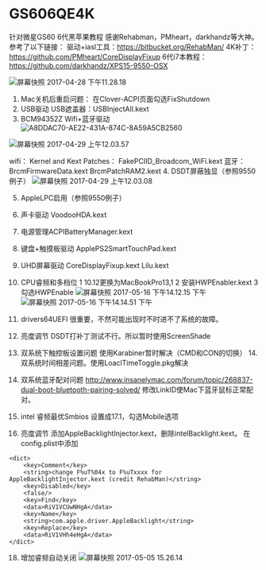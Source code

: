 # GS606QE4K
针对微星GS60 6代黑苹果教程
感谢Rehabman，PMheart，darkhandz等大神。
参考了以下链接：
驱动+iasl工具：https://bitbucket.org/RehabMan/
4K补丁：https://github.com/PMheart/CoreDisplayFixup
6代i7本教程：https://github.com/darkhandz/XPS15-9550-OSX


![屏幕快照 2017-04-28 下午11.28.18](https://lh3.googleusercontent.com/-roVbFVDB6tg/WQNgTR8pYII/AAAAAAAAAuQ/hBEItcI1ij4clMsPmufAIqTVCpYOUsu9QCHM/I/%255BUNSET%255D)

1. Mac关机后重启问题：
在Clover-ACPI页面勾选FixShutdown
2. USB驱动
USB遮盖器：USBInjectAll.kext
3. BCM94352Z Wifi+蓝牙驱动![A8DDAC70-AE22-431A-874C-8A59A5CB2560](https://lh3.googleusercontent.com/-mtptiWBXyeE/WQNkJaSdQ_I/AAAAAAAAAug/fp8rXavNdiAsjk0HSNtcUg5u2zO_nz8kgCHM/I/A8DDAC70-AE22-431A-874C-8A59A5CB2560.png)

![屏幕快照 2017-04-29 上午12.03.57](https://lh3.googleusercontent.com/-h8t9sc_WNeA/WQNn-TiN8cI/AAAAAAAAAvA/qg9no4LphIIXfZi4VpgZRX4xquFJbPb_ACHM/I/%255BUNSET%255D)

wifi：
Kernel and Kext Patches：
FakePCIID_Broadcom_WiFi.kext
蓝牙：
BrcmFirmwareData.kext
BrcmPatchRAM2.kext
4. DSDT屏蔽独显（参照9550例子）
![屏幕快照 2017-04-29 上午12.03.08](https://lh3.googleusercontent.com/-bM2_y5XVEgs/WQNnyEwpFKI/AAAAAAAAAu8/P3VyWnArqHc4rXAvpYoGsjmEDgD8Cqz7gCHM/I/%255BUNSET%255D)

5. AppleLPC启用（参照9550例子）
6. 声卡驱动
VoodooHDA.kext
7. 电源管理ACPIBatteryManager.kext
8. 键盘+触摸板驱动
ApplePS2SmartTouchPad.kext
9. UHD屏幕驱动
CoreDisplayFixup.kext
Lilu.kext
10. CPU睿频和多档位
1 10.12更换为MacBookPro13,1
2 安装HWPEnabler.kext
3 勾选HWPEnable
![屏幕快照 2017-05-16 下午14.12.15 下午](https://lh3.googleusercontent.com/-vlJLQR_zyQw/WRqZD_U09BI/AAAAAAAAAvg/4p8LEFbOtfU3zGLrwSjekE7jRmSI6XaowCHM/I/%255BUNSET%255D)
![屏幕快照 2017-05-16 下午14.14.51 下午](https://lh3.googleusercontent.com/--QCef5txW_o/WRqZIuyfXzI/AAAAAAAAAvk/ZrdzPzpSlzMRuptoOjrSSU-7LcbjXzzAgCHM/I/%255BUNSET%255D)


11. drivers64UEFI
很重要，不然可能出现时不时进不了系统的故障。
12. 亮度调节
DSDT打补丁测试不行。所以暂时使用ScreenShade
13. 双系统下触控板设置问题
使用Karabiner暂时解决（CMD和CON的切换）
14.双系统时间相差问题。使用LoaclTimeToggle.pkg解决

15. 双系统蓝牙配对问题
   http://www.insanelymac.com/forum/topic/268837-dual-boot-bluetooth-pairing-solved/
    修改LinkID使Mac下蓝牙鼠标正常配对。
    
16. intel 睿频最优Smbios
设置成17.1，勾选Mobile选项  

17. 亮度调节
    添加AppleBacklightInjector.kext，删除intelBacklight.kext。
    在config.plist中添加
    
```
<dict>
	<key>Comment</key>
	<string>change F%uT%04x to F%uTxxxx for AppleBacklightInjector.kext (credit RehabMan)</string>
	<key>Disabled</key>
	<false/>
	<key>Find</key>
	<data>RiV1VCUwNHgA</data>
	<key>Name</key>
	<string>com.apple.driver.AppleBacklight</string>
	<key>Replace</key>
	<data>RiV1VHh4eHgA</data>
</dict>
```    
18. 增加睿频自动关闭
![屏幕快照 2017-05-05 15.26.14](https://lh3.googleusercontent.com/-B0BzXCF4o4k/WQwpL_GNplI/AAAAAAAAAvQ/--K96HItaLEtSica9J-0bC39MhZA_2OtQCHM/I/%255BUNSET%255D)



